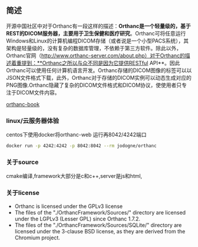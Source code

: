 ## 简述

​	 开源中国社区中对于Orthanc有一段这样的描述：**Orthanc是一个轻量级的，基于REST的DICOM服务器，主要用于卫生保健和医疗研究**。Orthanc可将任意运行Windows和Linux的计算机编程DICOM存储（或者说是一个小型PACS系统），其架构是轻量级的，没有复杂的数据库管理，不依赖于第三方软件。除此以外，Orthanc官网（http://www.orthanc-server.com/about.php）对于Orthanc的描述着重提到：**Orthanc之所以与众不同是因为它提供RESTful API**。因此Orthanc可以使用任何计算机语言开发。Orthanc存储的DICOM图像的标签可以以JSON文件格式下载，此外，Orthanc对于存储的DICOM实例可以动态生成对应的PNG图像.Orthanc隐藏了复杂的DICOM文件格式和DICOM协议，使使用者只专注于DICOM文件内容。

[orthanc-book](https://book.orthanc-server.com/index.html)

### linux/云服务器体验

centos下使用docker将orthanc-web 运行再8042/4242端口

```bash
docker run -p 4242:4242 -p 8042:8042 --rm jodogne/orthanc
```

### 关于source

cmake编译,framework大部分是c和c++,server是js和html,

### 关于license

- Orthanc is licensed under the GPLv3 license
- The files of the "./OrthancFramework/Sources/" directory are
  licensed under the LGPLv3 (Lesser GPL) since Orthanc 1.7.2. 
- The files of the "./OrthancFramework/Sources/SQLite/" directory are
  licensed under the 3-clause BSD license, as they are derived from
  the Chromium project.